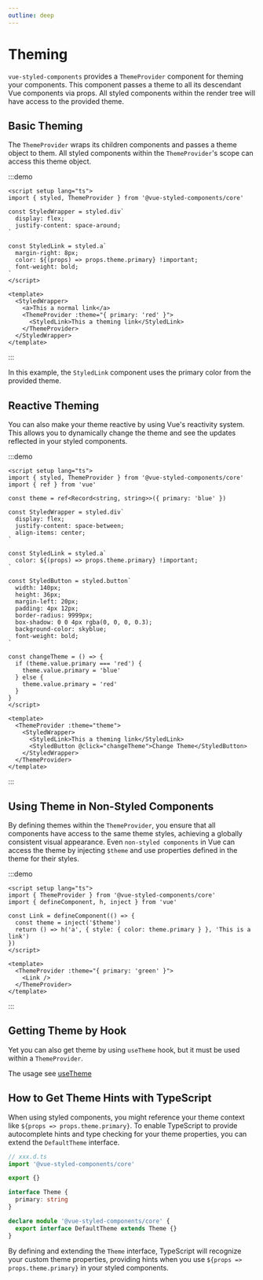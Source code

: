 ```yaml
---
outline: deep
---
```


# Theming

`vue-styled-components` provides a `ThemeProvider` component for theming your components. This component passes a theme
to all its descendant Vue components via props. All styled components within the render tree will have access to the
provided theme.

## Basic Theming

The `ThemeProvider` wraps its children components and passes a theme object to them. All styled components within
the `ThemeProvider`'s scope can access this theme object.

:::demo

```vue
<script setup lang="ts">
import { styled, ThemeProvider } from '@vue-styled-components/core'

const StyledWrapper = styled.div`
  display: flex;
  justify-content: space-around;
`

const StyledLink = styled.a`
  margin-right: 8px;
  color: ${(props) => props.theme.primary} !important;
  font-weight: bold;
`
</script>

<template>
  <StyledWrapper>
    <a>This a normal link</a>
    <ThemeProvider :theme="{ primary: 'red' }">
      <StyledLink>This a theming link</StyledLink>
    </ThemeProvider>
  </StyledWrapper>
</template>
```

:::

In this example, the `StyledLink` component uses the primary color from the provided theme.

## Reactive Theming

You can also make your theme reactive by using Vue's reactivity system. This allows you to dynamically change the theme
and see the updates reflected in your styled components.

:::demo

```vue
<script setup lang="ts">
import { styled, ThemeProvider } from '@vue-styled-components/core'
import { ref } from 'vue'

const theme = ref<Record<string, string>>({ primary: 'blue' })

const StyledWrapper = styled.div`
  display: flex;
  justify-content: space-between;
  align-items: center;
`

const StyledLink = styled.a`
  color: ${(props) => props.theme.primary} !important;
`

const StyledButton = styled.button`
  width: 140px;
  height: 36px;
  margin-left: 20px;
  padding: 4px 12px;
  border-radius: 9999px;
  box-shadow: 0 0 4px rgba(0, 0, 0, 0.3);
  background-color: skyblue;
  font-weight: bold;
`

const changeTheme = () => {
  if (theme.value.primary === 'red') {
    theme.value.primary = 'blue'
  } else {
    theme.value.primary = 'red'
  }
}
</script>

<template>
  <ThemeProvider :theme="theme">
    <StyledWrapper>
      <StyledLink>This a theming link</StyledLink>
      <StyledButton @click="changeTheme">Change Theme</StyledButton>
    </StyledWrapper>
  </ThemeProvider>
</template>
```

:::

## Using Theme in Non-Styled Components

By defining themes within the `ThemeProvider`, you ensure that all components have access to the
same theme styles, achieving
a globally consistent visual appearance. Even `non-styled components` in Vue can access the theme by injecting `$theme`
and use properties defined in the theme for their styles.

:::demo

```vue
<script setup lang="ts">
import { ThemeProvider } from '@vue-styled-components/core'
import { defineComponent, h, inject } from 'vue'

const Link = defineComponent(() => {
  const theme = inject('$theme')
  return () => h('a', { style: { color: theme.primary } }, 'This is a link')
})
</script>

<template>
  <ThemeProvider :theme="{ primary: 'green' }">
    <Link />
  </ThemeProvider>
</template>
```

:::

## Getting Theme by Hook

Yet you can also get theme by using `useTheme` hook, but it must be used within a `ThemeProvider`.

The usage see [useTheme](/guide/api/hook)

## How to Get Theme Hints with TypeScript

When using styled components, you might reference your theme context like `${props => props.theme.primary}`. To enable TypeScript to provide autocomplete hints and type checking for your theme properties, you can extend the `DefaultTheme` interface.

```ts
// xxx.d.ts
import '@vue-styled-components/core'

export {}

interface Theme {
  primary: string
}

declare module '@vue-styled-components/core' {
  export interface DefaultTheme extends Theme {}
}
```

By defining and extending the `Theme` interface, TypeScript will recognize your custom theme properties, providing hints when you use `${props => props.theme.primary}` in your styled components.


